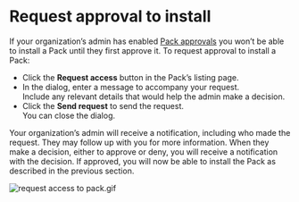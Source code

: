 **Request approval to install**
===============================


If your organization’s admin has enabled [Pack approvals](https://help.coda.io/en/articles/5574990-managing-packs-approvals-for-enterprise-admins) you won’t be able to install a Pack until they first approve it. To request approval to install a Pack:



* Click the **Request access** button in the Pack’s listing page.
* In the dialog, enter a message to accompany your request.  
Include any relevant details that would help the admin make a decision.
* Click the **Send request** to send the request.  
You can close the dialog.

Your organization’s admin will receive a notification, including who made the request. They may follow up with you for more information. When they make a decision, either to approve or deny, you will receive a notification with the decision. If approved, you will now be able to install the Pack as described in the previous section.



![request access to pack.gif](https://coda.intercom-attachments-7.com/i/o/756922768/72c80f0b1152b2c8f6669f99/upload_16471078586658526137)